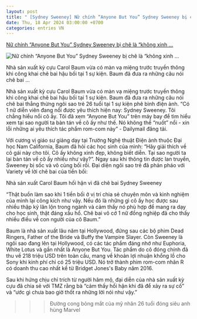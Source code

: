 ```yaml
---
layout: post
title: " [Sydney Sweeney] Nữ chính “Anyone But You” Sydney Sweeney bị chê là “không xinh ..."
date: Thu, 18 Apr 2024 03:00:00 +0700
categories: entries VN
---
```

[Nữ chính “Anyone But You” Sydney Sweeney bị chê là “không xinh ...](https://vnreview.vn/thread/nu-chinh-anyone-but-you-sydney-sweeney-bi-che-la-khong-xinh-dep-va-khong-biet-dien.492581209628952)

![Nữ chính “Anyone But You” Sydney Sweeney bị chê là “không xinh ...](https://cdn.vnreview.vn/851968_141218525159149_2344154495451136?wt=370ebe0ee6c4dabf644852057f8817fc&rt=643a092e00cf5c0db3c5971b10510a9d)

Nhà sản xuất kỳ cựu Carol Baum vừa có màn vạ miệng trước truyền thông khi công khai chê bai hậu bối tại 1 sự kiện. Baum đã đưa ra những câu nói chê bai ...

Nhà sản xuất kỳ cựu Carol Baum vừa có màn vạ miệng trước truyền thông khi công khai chê bai hậu bối tại 1 sự kiện. Baum đã đưa ra những câu nói chê bai thẳng thừng ngôi sao trẻ 26 tuổi tại 1 sự kiện phê bình điện ảnh. “Có 1 nữ diễn viên đang nổi được yêu thích hiện nay: Sydney Sweeney. Tôi chẳng hiểu nổi cô ấy. Tôi đã xem “Anyone But You” trên máy bay để tìm hiểu xem tại sao người ta bàn tán về cô ấy như thế. Nó không thể “nuốt” nổi - xin lỗi những ai yêu thích tác phẩm rom-com này” - Dailymail đăng tải.

Với cương vị giáo sư giảng dạy tại Trường Nghệ thuật Điện ảnh thuộc Đại học Nam California, Baum đã hỏi các học sinh của mình: “Hãy giải thích về cô gái này cho tôi. Cô ấy không xinh đẹp, không biết diễn. Tại sao người ta lại bàn tán về cô ấy nhiều như vậy?”. Ngay sau khi thông tin được lan truyền, Sweeney bị sốc và vô cùng bối rối. Đại diện ngôi sao trẻ đã phản pháo với Variety về lời chê bai của tiền bối:

Nhà sản xuất Carol Baum hối hận vì đã chê bai Sydney Sweeney

“Thật buồn làm sao khi 1 tiền bối ở vị trí chia sẻ chuyên môn và kinh nghiệm của mình lại công kích như vậy. Nếu đó là những gì cô ấy học được sau nhiều thập kỷ lăn lộn trong ngành và cảm thấy nó phù hợp để mang ra dạy cho học sinh, thật đáng xấu hổ. Chê bai vô cớ 1 nữ đồng nghiệp đã cho thấy nhiều điều về con người của cô Baum.”

Baum là nhà sản xuất lâu năm tại Hollywood, đứng sau các bộ phim Dead Ringers, Father of the Bride và Buffy the Vampire Slayer. Còn Sweeney là ngôi sao đang lên tại Hollywood, có các tác phẩm đáng nhớ như Euphoria, White Lotus và gần nhất là Anyone But You. Tác phẩm do cô đóng chính đã thu về 218 triệu USD trên toàn cầu, mang về khoản lợi nhuận khổng lồ cho Sony khi kinh phí chỉ có 25 triệu USD. Nó trở thành phim rom-com nhãn R có doanh thu cao nhất kể từ Bridget Jones's Baby năm 2016.













Sau khi hứng chịu chỉ trích từ người hâm mộ, đại diễn của nhà sản xuất kỳ cựu đã chia sẻ với TMZ rằng bà “cảm thấy hối hận khi đã để xảy ra sự cố” và “ước gì chưa bao giờ thốt ra những lời nói như vậy.”





>>> Đường cong bỏng mắt của mỹ nhân 26 tuổi đóng siêu anh hùng Marvel

